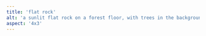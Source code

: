 ```yaml
---
title: 'flat rock'
alt: 'a sunlit flat rock on a forest floor, with trees in the background'
aspect: '4x3'
---
```

